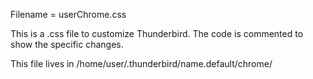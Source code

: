 Filename = userChrome.css

This is a .css file to customize Thunderbird.  The code is commented to show the specific changes.

This file lives in /home/user/.thunderbird/name.default/chrome/
